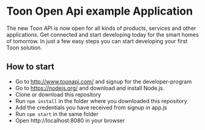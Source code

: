 # Toon Open Api example Application

The new Toon API is now open for all kinds of products, services and other applications. Get connected and start developing today for the smart homes of tomorrow. In just a few easy steps you can start developing your first Toon solution.

## How to start
- Go to http://www.toonapi.com/ and signup for the developer-program
- Go to https://nodejs.org/ and download and install Node.js.
- Clone or download this repository
- Run `npm install` in the folder where you downloaded this repository
- Add the credentials you have received from signup in app.js
- Run `npm start` in the same folder
- Open http://localhost:8080 in your browser

